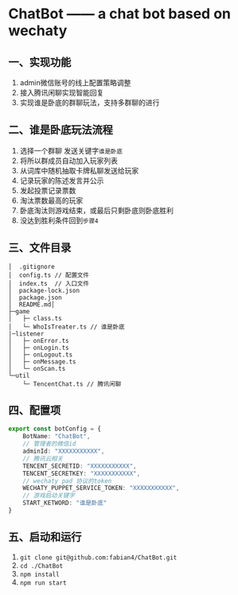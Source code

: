 # ChatBot —— a chat bot based on wechaty
## 一、实现功能
1. admin微信账号的线上配置策略调整
2. 接入腾讯闲聊实现智能回复
3. 实现谁是卧底的群聊玩法，支持多群聊的进行
## 二、谁是卧底玩法流程
1. 选择一个群聊 发送关键字`谁是卧底`
2. 将所以群成员自动加入玩家列表
3. 从词库中随机抽取卡牌私聊发送给玩家
4. 记录玩家的陈述发言并公示
5. 发起投票记录票数
6. 淘汰票数最高的玩家
7. 卧底淘汰则游戏结束，或最后只剩卧底则卧底胜利
8. 没达到胜利条件回到`步骤4`
## 三、文件目录
~~~tree
│  .gitignore
│  config.ts // 配置文件
│  index.ts  // 入口文件
│  package-lock.json
│  package.json
│  README.md│
├─game
│   ├─ class.ts
│   └─ WhoIsTreater.ts // 谁是卧底
|─listener
│   ├─ onError.ts
│   ├─ onLogin.ts
│   ├─ onLogout.ts
│   ├─ onMessage.ts
│   └─ onScan.ts
└─util
    └─ TencentChat.ts // 腾讯闲聊
~~~
## 四、配置项
~~~typescript
export const botConfig = {
    BotName: "ChatBot",
    // 管理者的微信id
    adminId: "XXXXXXXXXXX",
    // 腾讯云相关
    TENCENT_SECRETID: "XXXXXXXXXXX",
    TENCENT_SECRETKEY: "XXXXXXXXXXX",
    // wechaty pad 协议的token
    WECHATY_PUPPET_SERVICE_TOKEN: "XXXXXXXXXXX",
    // 游戏启动关键字
    START_KETWORD: "谁是卧底"
}
~~~
## 五、启动和运行
1. `git clone git@github.com:fabian4/ChatBot.git`
2. `cd ./ChatBot`
3. `npm install`
4. `npm run start`
